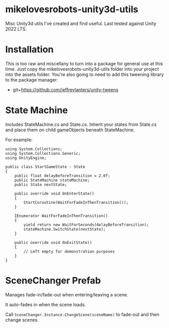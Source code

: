 # mikelovesrobots-unity3d-utils

Misc Unity3d utils I've created and find useful.
Last tested against Unity 2022 LTS.

# Installation

This is too raw and miscellany to turn into a package for general use at this time. Just copy the mikelovesrobots-unity3d-utils folder
into your project into the assets folder. You're also going to need to add this tweening library to the package manager:

- git+https://github.com/jeffreylanters/unity-tweens

# State Machine

Includes StateMachine.cs and State.cs. Inherit your states from State.cs and place them on child gameObjects beneath StateMachine.

For example:

```
using System.Collections;
using System.Collections.Generic;
using UnityEngine;

public class StartGameState : State
{
    public float delayBeforeTransition = 2.0f;
    public StateMachine stateMachine;
    public State nextState;

    public override void OnEnterState()
    {
        StartCoroutine(WaitForFadeInThenTransition());
    }

    IEnumerator WaitForFadeInThenTransition()
    {
        yield return new WaitForSeconds(delayBeforeTransition);
        stateMachine.SwitchState(nextState);
    }

    public override void OnExitState()
    {
        // Left empty for demonstration purposes
    }
}
```

# SceneChanger Prefab

Manages fade-in/fade-out when entering/leaving a scene.

It auto-fades in when the scene loads.

Call `SceneChanger.Instance.ChangeScene(sceneName)` to fade-out and then change scenes.
